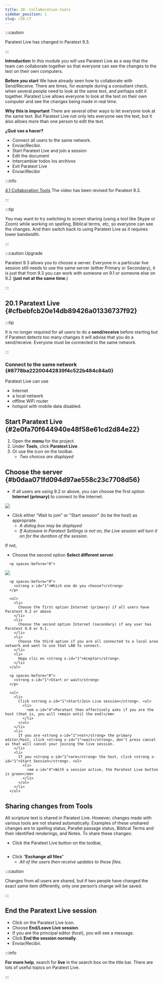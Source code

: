 ```yaml
---
title: 20. Collaboration-tools
sidebar_position: 1
slug: /20.CT
---
```




:::caution

Paratext Live has changed in Paratext 9.3.

:::




**Introduction**  In this module you will use Paratext Live as a way that the team can collaborate together so that everyone can see the changes to the text on their own computers.


**Before you start**  We have already seen how to collaborate with Send/Receive. There are times, for example during a consultant check, when several people need to look at the same text, and perhaps edit it together. Paratext Live allows everyone to look at the text on their own computer and see the changes being made in real time.


**Why this is important**  There are several other ways to let everyone look at the same text. But Paratext Live not only lets everyone see the text, but it also allows more than one person to edit the text.


**¿Qué vas a hacer?**

- Connect all users to the same network.
- Enviar/Recibir.
- Start Paratext Live and join a session
- Edit the document
- Intercambiar todos los archivos
- Exit Paratext Live
- Enviar/Recibir

:::info

 [4.1 Collaboration Tools](https://vimeo.com/641947293)  The video has been revised for Paratext 9.3.

:::




:::tip

You may want to try switching to screen sharing (using a tool like Skype or Zoom) while working on spelling, Biblical terms, etc, so everyone can see the changes. And then switch back to using Paratext Live as it requires lower bandwidth.

:::




:::caution Upgrade


Paratext 9.3 allows you to choose a server. Everyone in a particular live session still needs to use the same server (either Primary or Secondary), it is just that from 9.3 you can work with someone on 9.1 or someone else on 9.2 (**just not at the same time**.)


:::


## 20.1 Paratext Live {#cfbebfcb20e14db89426a01336737f92}


:::tip

It is no longer required for all users to do a **send/receive** before starting but if Paratext detects too many changes it will advise that you do a send/receive. Everyone must be connected to the same network.

:::




### Connect to the same network {#8778ba22200442839f4c522b484c84a0}


Paratext Live can use

- Internet
- a local network
- offline WiFi router
- hotspot with mobile data disabled.

## Start Paratext Live {#2e0fa70f644940e48f58e61cd2d84e22}

1. Open the **menu** for the project.
1. Under **Tools**, click **Paratext Live**.
1. Or use the icon on the toolbar.
    - _Two choices are displayed_

## Choose the server {#b0daa071fd094d97ae558c23c7708d56}


<div class='notion-row'>
<div class='notion-column' style={{width: 'calc((100% - (min(32px, 4vw) * 1)) * 0.5)'}}>

- If all users are using 9.2 or above, you can choose the first option **Internet (primary)** to connect to the Internet.

</div><div className='notion-spacer' >
  </p> 
  
  <p spaces-before="0">
    

<div class='notion-column' style={{width: 'calc((100% - (min(32px, 4vw) * 1)) * 0.5)'}}>

![](./918960374.png)

</div>    
    <div className='notion-spacer' >
    </div>
  </p>
  
  <ul>
    <li>
      Click either "Wait to join" or "Start session" (to be the host) as appropriate. <ul>
        <li>
          <em x-id="4">A dialog box may be displayed</em>
        </li>
        <li>
          <em x-id="4">If Autosave in Paratext Settings is not on, the Live session will turn it on for the duration of the session.</em>
        </li>
      </ul>
    </li>
  </ul>
  
  <p spaces-before="0">
    If not,
  </p>
  
  <p spaces-before="0">


<div class='notion-row'>
<div class='notion-column' style={{width: 'calc((100% - (min(32px, 4vw) * 1)) * 0.4375)'}}>

- Choose the second option **Select different server**.

</div>    
    <div className='notion-spacer' >
      </p> 
      
      <p spaces-before="0">
        

<div class='notion-column' style={{width: 'calc((100% - (min(32px, 4vw) * 1)) * 0.5625)'}}>

![](./564161900.png)

</div>        
        <div className='notion-spacer' >
        </div>
      </p>
      
      <p spaces-before="0">
        <strong x-id="1">Which one do you choose?</strong>
      </p>
      
      <ul>
        <li>
          Choose the first option Internet (primary) if all users have Paratext 9.2 or above
        </li>
        <li>
          Choose the second option Internet (secondary) if any user has Paratext 9.0 or 9.1.
        </li>
        <li>
          Choose the third option if you are all connected to a local area network and want to use that LAN to connect.
        </li>
        <li>
          Haga clic en <strong x-id="1">Aceptar</strong>.
        </li>
      </ul>
      
      <p spaces-before="0">
        <strong x-id="1">Start or wait</strong>
      </p>
      
      <ul>
        <li>
          Click <strong x-id="1">Start/Join Live session</strong>. <ul>
            <li>
              <em x-id="4">Paratext then effectively asks if you are the host (that is, you will remain until the end)</em>
            </li>
          </ul>
        </li>
        <li>
          If you are <strong x-id="1">not</strong> the primary editor/host, click <strong x-id="1">wait</strong>, don’t press cancel as that will cancel your joining the live session.
        </li>
        <li>
          If you <strong x-id="1">are</strong> the host, click <strong x-id="1">Start Session</strong>. <ul>
            <li>
              <em x-id="4">With a session active, the Paratext Live button is green</em>
            </li>
          </ul>
        </li>
      </ul>

<h2 id="33584bd1b18248b3bc576745a8aba544" spaces-before="0">
  Sharing changes from Tools
</h2>

<p spaces-before="0">
  All scripture text is shared in Paratext Live. However, changes made with various tools are not shared automatically. Examples of these unshared changes are to spelling status, Parallel passage status, Biblical Terms and their identified renderings, and Notes. To share these changes:
</p>

<ul>
  <li>
    Click the Paratext Live button on the toolbar,
  </li>
</ul>

<p spaces-before="0">
  <img src="./419095099.png" alt="" />
</p>

<ul>
  <li>
    Click “<strong x-id="1">Exchange all files</strong>” <ul>
      <li>
        <em x-id="4">All of the users then receive updates to these files.</em>
      </li>
    </ul>
  </li>
</ul>

<p spaces-before="0">
  :::caution
</p>

<p spaces-before="0">
  Changes from all users are shared, but if two people have changed the exact same item differently, only one person’s change will be saved.
</p>

<p spaces-before="0">

:::
</p>




<h2 id="092ea72d954c4c68a6f1c1fc61a7f15e" spaces-before="0">
  End the Paratext Live session
</h2>

<ul>
  <li>
    Click on the Paratext Live icon.
  </li>
  <li>
    Choose <strong x-id="1">End/Leave Live session</strong>.
  </li>
  <li>
    If you are the principal editor (host), you will see a message.
  </li>
  <li>
    Click <strong x-id="1">End the session normally</strong>.
  </li>
  <li>
    Enviar/Recibir.
  </li>
</ul>

<p spaces-before="0">
  :::info
</p>

<p spaces-before="0">
  <strong x-id="1">For more help</strong>, search for <strong x-id="1">live</strong> in the search box on the title bar. There are lots of useful topics on Paratext Live.
</p>

<p spaces-before="0">

:::
</p>



